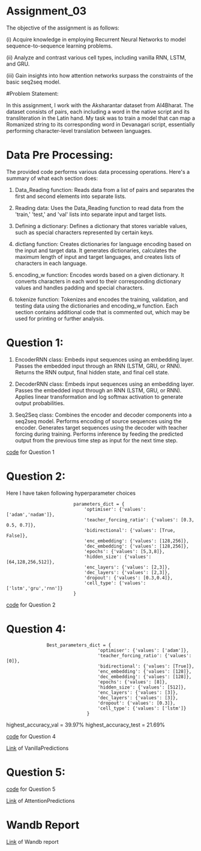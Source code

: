 # Assignment_03

The objective of the assignment is as follows:

(i) Acquire knowledge in employing Recurrent Neural Networks to model sequence-to-sequence learning problems.

(ii) Analyze and contrast various cell types, including vanilla RNN, LSTM, and GRU.

(iii) Gain insights into how attention networks surpass the constraints of the basic seq2seq model.


#Problem Statement:

In this assignment, I work with the Aksharantar dataset from AI4Bharat. The dataset consists of pairs, each including a word in the native script and its transliteration in the Latin hand. My task was to train a model that can map a Romanized string to its corresponding word in Devanagari script, essentially performing character-level translation between languages.

# Data Pre Processing: 

The provided code performs various data processing operations. Here's a summary of what each section does:

1. Data_Reading function: Reads data from a list of pairs and separates the first and second elements into separate lists.

2. Reading data: Uses the Data_Reading function to read data from the 'train,' 'test,' and 'val' lists into separate input and target lists.

3. Defining a dictionary: Defines a dictionary that stores variable values, such as special characters represented by certain keys.

4. dictlang function: Creates dictionaries for language encoding based on the input and target data. It generates dictionaries, calculates the maximum length of input and target languages, and creates lists of characters in each language.

5. encoding_w function: Encodes words based on a given dictionary. It converts characters in each word to their corresponding dictionary values and handles padding and special characters.

6. tokenize function: Tokenizes and encodes the training, validation, and testing data using the dictionaries and encoding_w function.
Each section contains additional code that is commented out, which may be used for printing or further analysis.


# Question 1:
 1. EncoderRNN class:
Embeds input sequences using an embedding layer.
Passes the embedded input through an RNN (LSTM, GRU, or RNN).
Returns the RNN output, final hidden state, and final cell state.

2. DecoderRNN class:
Embeds input sequences using an embedding layer.
Passes the embedded input through an RNN (LSTM, GRU, or RNN).
Applies linear transformation and log softmax activation to generate output probabilities.

3. Seq2Seq class:
Combines the encoder and decoder components into a seq2seq model.
Performs encoding of source sequences using the encoder.
Generates target sequences using the decoder with teacher forcing during training.
Performs inference by feeding the predicted output from the previous time step as input for the next time step.

[code](https://github.com/swapnilmn/Assignment_03/blob/main/Question_1_Ass_3.ipynb) for Question 1

# Question 2: 

Here I have taken following hyperparameter choices

                             parameters_dict = {
                                 'optimiser': {'values': ['adam','nadam']},
                                 'teacher_forcing_ratio': {'values': [0.3, 0.5, 0.7]},
                                 'bidirectional': {'values': [True, False]},
                                 'enc_embedding': {'values': [128,256]},
                                 'dec_embedding': {'values': [128,256]},
                                 'epochs': {'values': [5,3,8]},
                                 'hidden_size': {'values': [64,128,256,512]},
                                 'enc_layers': {'values': [2,3]},
                                 'dec_layers': {'values': [2,3]},
                                 'dropout': {'values': [0.3,0.4]},
                                 'cell_type': {'values': ['lstm','gru','rnn']}
                             }


[code](https://github.com/swapnilmn/Assignment_03/blob/main/Question_2_Ass_3.ipynb) for Question 2


# Question 4:
                   Best_parameters_dict = {
                                      'optimiser': {'values': ['adam']},
                                      'teacher_forcing_ratio': {'values': [0]},
                                      'bidirectional': {'values': [True]},
                                      'enc_embedding': {'values': [128]},
                                      'dec_embedding': {'values': [128]},
                                      'epochs': {'values': [8]},
                                      'hidden_size': {'values': [512]},
                                      'enc_layers': {'values': [3]},
                                      'dec_layers': {'values': [3]},
                                      'dropout': {'values': [0.3]},
                                      'cell_type': {'values': ['lstm']}
                                  }

highest_accuracy_val = 39.97%
highest_accuracy_test = 21.69%

[code](https://github.com/swapnilmn/Assignment_03/blob/main/Question_4_Ass_3.ipynb) for Question 4

[Link](https://github.com/swapnilmn/Assignment_03/blob/main/marVanillaPredictions1.csv) of VanillaPredictions

# Question 5: 
[code](https://github.com/swapnilmn/Assignment_03/blob/main/Question_5_Ass_3.ipynb) for Question 5

[Link](https://github.com/swapnilmn/Assignment_03/blob/main/marAttentionPredictions1.csv) of AttentionPredictions

# Wandb Report

[Link](https://wandb.ai/ed22s009/CS6910%20Assignment%203/reports/ED22S009-s-CS6910-Assignment_3--Vmlldzo0NDIzMjYz) of Wandb report




































